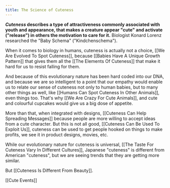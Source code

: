 ```yaml
---
title: The Science of Cuteness
---
```


***Cuteness* describes a type of attractiveness commonly associated with youth and appearance, that makes a creature appear "cute" and activate ("release") in others the motivation to care for it.** Biologist Konard Lorenz researched the "Baby Schema" ("Kindchenschema").

When it comes to biology in humans, cuteness is actually not a choice, [[We Are Evolved To Spot Cuteness]], because [[Babies Have A Unique Growth Pattern]] that gives them all the [[The Elements Of Cuteness]] that make it hard for us to resist falling for them.

And because of this evolutionary nature has been hard coded into our DNA, and because we are so intelligent to a point that our empathy would enable us to relate our sense of cuteness not only to human babies, but to many other things as well, like [[Humans Can Spot Cuteness In Other Animals]], even things too. That's why [[We Are Crazy For Cute Animals]], and cute and colourful cupcakes would give us a big dose of appetite.

More than that, when integrated with designs, [[Cuteness Can Help Spreading Messages]] because people are more willing to accept ideas from a cute character. But this is not all good, [[Cuteness Can Be Used To Exploit Us]], cuteness can be used to get people hooked on things to make profits, we see it in product designs, movies, etc.

While our evolutionary nature for cuteness is universal, [[The Taste For Cuteness Vary In Different Cultures]], Japanese "cuteness" is different from American "cuteness", but we are seeing trends that they are getting more similar.

But [[Cuteness Is Different From Beauty]].

[[Cute Events]]

